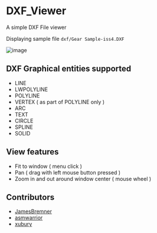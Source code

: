 # DXF_Viewer
A simple DXF File viewer

Displaying sample file `dxf/Gear Sample-iss4.DXF`

![image](https://github.com/user-attachments/assets/c10f8bd6-1c60-4c7f-b18c-a06e4a5ae30d)


## DXF Graphical entities supported

- LINE
- LWPOLYLINE
- POLYLINE
- VERTEX ( as part of POLYLINE only )
- ARC
- TEXT
- CIRCLE
- SPLINE 
- SOLID

## View features

- Fit to window ( menu click )
- Pan ( drag with left mouse button pressed )
- Zoom in and out around window center ( mouse wheel )

## Contributors

 - [JamesBremner](https://github.com/JamesBremner)
 - [asmwarrior](https://github.com/asmwarrior)
 - [xubury](https://github.com/xubury)
